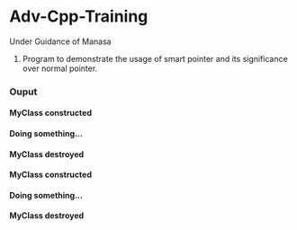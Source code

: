 # Adv-Cpp-Training
Under Guidance of Manasa

1. Program to demonstrate the usage of smart pointer and its significance over normal pointer.
### Ouput 
#### MyClass constructed
#### Doing something...
#### MyClass destroyed
#### MyClass constructed
#### Doing something...
#### MyClass destroyed
